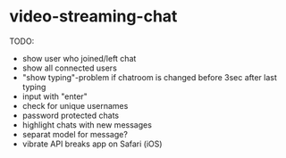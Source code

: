 # video-streaming-chat

TODO:
- show user who joined/left chat
- show all connected users
- "show typing"-problem if chatroom is changed before 3sec after last typing
- input with "enter"
- check for unique usernames
- password protected chats
- highlight chats with new messages
- separat model for message?
- vibrate API breaks app on Safari (iOS)

